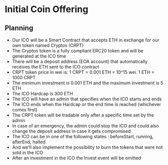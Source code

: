 # Initial Coin Offering

## Planning

- Our ICO will be a Smart Contract that accepts ETH in exchange for our own token named Cryptos (CRPT)
- The Cryptos token is a fully compliant ERC20 token and will be generated at the ICO time
- There will be a deposit address (EOA account) that automatically receives the ETH sent to the ICO contract
- CRPT token price in wei is: 1 CRPT = 0.001 ETH = 10^15 wei. 1 ETH = 1000 CRPT
- The minimum investment is 0.001 ETH and the maximum investment is 5 ETH
- The ICO Hardcap is 300 ETH
- The ICO will have an admin that specifies when the ICO starts and ends
- The ICO ends when the Hardcap or the end time is reached (whichever comes first)
- The CRPT token will be tradable only after a specific time set by the admin
- In case of an emergency, the admin could stop the ICO and could also change the deposit address in case it gets compromised
- The ICO can be in one of the following states : beforeStart, running, afterEnd, halted
- And we'll also implement the possibility to burn the tokens that were not sold in the ICO
- After an investment in the ICO the Invest event will be emitted